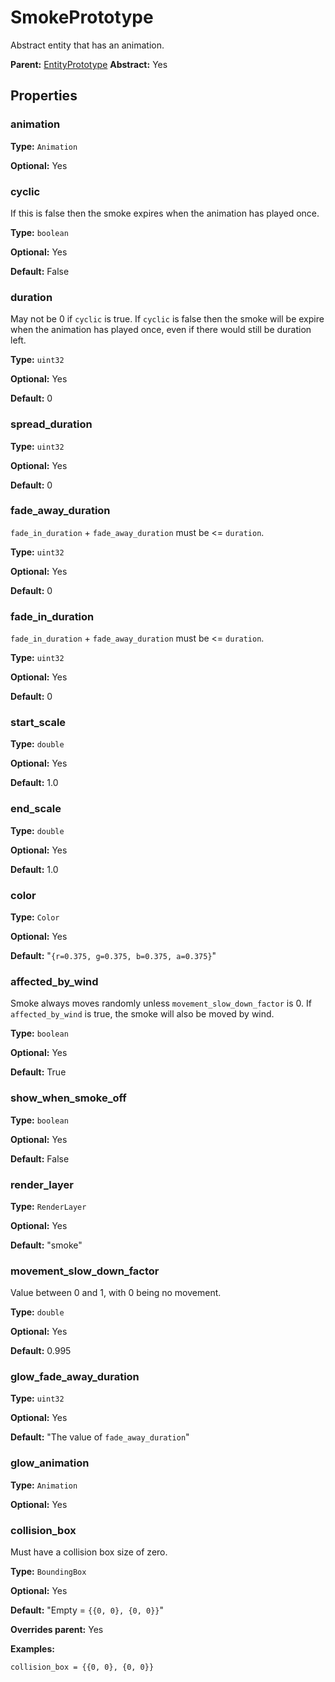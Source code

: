 # SmokePrototype

Abstract entity that has an animation.

**Parent:** [EntityPrototype](EntityPrototype.md)
**Abstract:** Yes

## Properties

### animation

**Type:** `Animation`

**Optional:** Yes

### cyclic

If this is false then the smoke expires when the animation has played once.

**Type:** `boolean`

**Optional:** Yes

**Default:** False

### duration

May not be 0 if `cyclic` is true. If `cyclic` is false then the smoke will be expire when the animation has played once, even if there would still be duration left.

**Type:** `uint32`

**Optional:** Yes

**Default:** 0

### spread_duration

**Type:** `uint32`

**Optional:** Yes

**Default:** 0

### fade_away_duration

`fade_in_duration` + `fade_away_duration` must be <= `duration`.

**Type:** `uint32`

**Optional:** Yes

**Default:** 0

### fade_in_duration

`fade_in_duration` + `fade_away_duration` must be <= `duration`.

**Type:** `uint32`

**Optional:** Yes

**Default:** 0

### start_scale

**Type:** `double`

**Optional:** Yes

**Default:** 1.0

### end_scale

**Type:** `double`

**Optional:** Yes

**Default:** 1.0

### color

**Type:** `Color`

**Optional:** Yes

**Default:** "`{r=0.375, g=0.375, b=0.375, a=0.375}`"

### affected_by_wind

Smoke always moves randomly unless `movement_slow_down_factor` is 0. If `affected_by_wind` is true, the smoke will also be moved by wind.

**Type:** `boolean`

**Optional:** Yes

**Default:** True

### show_when_smoke_off

**Type:** `boolean`

**Optional:** Yes

**Default:** False

### render_layer

**Type:** `RenderLayer`

**Optional:** Yes

**Default:** "smoke"

### movement_slow_down_factor

Value between 0 and 1, with 0 being no movement.

**Type:** `double`

**Optional:** Yes

**Default:** 0.995

### glow_fade_away_duration

**Type:** `uint32`

**Optional:** Yes

**Default:** "The value of `fade_away_duration`"

### glow_animation

**Type:** `Animation`

**Optional:** Yes

### collision_box

Must have a collision box size of zero.

**Type:** `BoundingBox`

**Optional:** Yes

**Default:** "Empty = `{{0, 0}, {0, 0}}`"

**Overrides parent:** Yes

**Examples:**

```
collision_box = {{0, 0}, {0, 0}}
```

